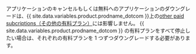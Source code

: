 アプリケーションのキャンセルもしくは無料へのアプリケーションのダウングレードは、{{ site.data.variables.product.prodname_dotcom }}上の[other paid subcriptions（その他の有料プラン）](/articles/about-billing-on-github)には影響しません。 {{ site.data.variables.product.prodname_dotcom }} の有料プランをすべて停止したい場合は、それぞれの有料プランを 1 つずつダウングレードする必要があります。
